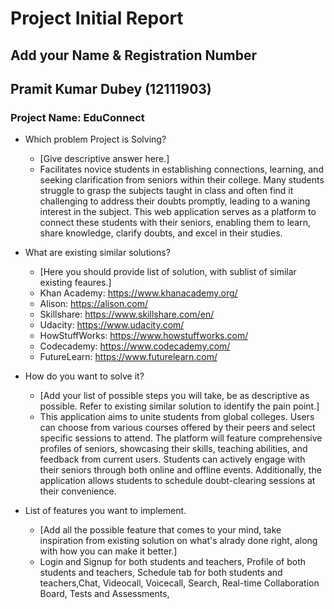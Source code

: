 # Project Initial Report

## Add your Name & Registration Number
## Pramit Kumar Dubey (12111903)

### Project Name: EduConnect

- Which problem Project is Solving?

  - [Give descriptive answer here.]
  - Facilitates novice students in establishing connections, learning, and seeking clarification from seniors within their college. Many students struggle to grasp the subjects taught in class and often find it challenging to address their doubts promptly, leading to a waning interest in the subject. This web application serves as a platform to connect these students with their seniors, enabling them to learn, share knowledge, clarify doubts, and excel in their studies.



- What are existing similar solutions?

  - [Here you should provide list of solution, with sublist of similar existing feaures.]
  - Khan Academy: https://www.khanacademy.org/
  - Alison: https://alison.com/
  - Skillshare: https://www.skillshare.com/en/
  - Udacity: https://www.udacity.com/
  - HowStuffWorks: https://www.howstuffworks.com/
  - Codecademy: https://www.codecademy.com/
  - FutureLearn: https://www.futurelearn.com/

- How do you want to solve it?

  - [Add your list of possible steps you will take, be as descriptive as possible. Refer to existing similar solution to identify the pain point.]
  - This application aims to unite students from global colleges. Users can choose from various courses offered by their peers and select specific sessions to attend. The platform will feature comprehensive profiles of seniors, showcasing their skills, teaching abilities, and feedback from current users. Students can actively engage with their seniors through both online and offline events. Additionally, the application allows students to schedule doubt-clearing sessions at their convenience.

- List of features you want to implement.
  - [Add all the possible feature that comes to your mind, take inspiration from existing solution on what's alrady done right, along with how you can make it better.]
  - Login and Signup for both students and teachers, Profile of both students and teachers, Schedule tab for both students and teachers,Chat, Videocall, Voicecall, Search, Real-time Collaboration Board, Tests and Assessments, 